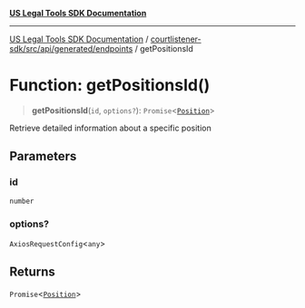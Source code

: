 [**US Legal Tools SDK Documentation**](../../../../../../README.md)

***

[US Legal Tools SDK Documentation](../../../../../../README.md) / [courtlistener-sdk/src/api/generated/endpoints](../README.md) / getPositionsId

# Function: getPositionsId()

> **getPositionsId**(`id`, `options?`): `Promise`\<[`Position`](../../model/interfaces/Position.md)\>

Retrieve detailed information about a specific position

## Parameters

### id

`number`

### options?

`AxiosRequestConfig`\<`any`\>

## Returns

`Promise`\<[`Position`](../../model/interfaces/Position.md)\>
